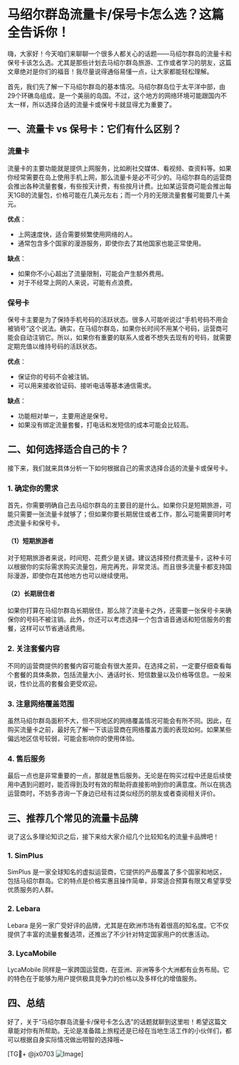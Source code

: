 # 马绍尔群岛流量卡/保号卡怎么选？这篇全告诉你！

嗨，大家好！今天咱们来聊聊一个很多人都关心的话题——马绍尔群岛的流量卡和保号卡该怎么选。尤其是那些计划去马绍尔群岛旅游、工作或者学习的朋友，这篇文章绝对是你们的福音！我尽量说得通俗易懂一点，让大家都能轻松理解。

首先，我们先了解一下马绍尔群岛的基本情况。马绍尔群岛位于太平洋中部，由29个环礁岛组成，是一个美丽的岛国。不过，这个地方的网络环境可能跟国内不太一样，所以选择合适的流量卡或保号卡就显得尤为重要了。

## 一、流量卡 vs 保号卡：它们有什么区别？

### 流量卡

流量卡的主要功能就是提供上网服务，比如刷社交媒体、看视频、查资料等。如果你经常需要在岛上使用手机上网，那么流量卡是必不可少的。马绍尔群岛的运营商会推出各种流量套餐，有些按天计费，有些按月计费。比如某运营商可能会推出每天1GB的流量包，价格可能在几美元左右；而一个月的无限流量套餐可能要几十美元。

**优点**：
- 上网速度快，适合需要频繁使用网络的人。
- 通常包含多个国家的漫游服务，即使你去了其他国家也能正常使用。

**缺点**：
- 如果你不小心超出了流量限制，可能会产生额外费用。
- 对于不经常上网的人来说，可能有点浪费。

### 保号卡

保号卡主要是为了保持手机号码的活跃状态。很多人可能听说过“手机号码不用会被销号”这个说法。确实，在马绍尔群岛，如果你长时间不用某个号码，运营商可能会自动注销它。所以，如果你有重要的联系人或者不想失去现有的号码，就需要定期充值以维持号码的活跃状态。

**优点**：
- 保证你的号码不会被注销。
- 可以用来接收验证码、接听电话等基本通信需求。

**缺点**：
- 功能相对单一，主要用途是保号。
- 如果没有绑定流量套餐，打电话和发短信的成本可能会比较高。

## 二、如何选择适合自己的卡？

接下来，我们就来具体分析一下如何根据自己的需求选择合适的流量卡或保号卡。

### 1. 确定你的需求

首先，你需要明确自己去马绍尔群岛的主要目的是什么。如果你只是短期旅游，可能只需要一张流量卡就够了；但如果你要长期居住或者工作，那么可能需要同时考虑流量卡和保号卡。

#### （1）短期旅游者

对于短期旅游者来说，时间短、花费少是关键。建议选择预付费流量卡，这种卡可以根据你的实际需求购买流量包，用完再充，非常灵活。而且很多流量卡都支持国际漫游，即使你在其他地方也可以继续使用。

#### （2）长期居住者

如果你打算在马绍尔群岛长期居住，那么除了流量卡之外，还需要一张保号卡来确保你的号码不被注销。此外，你还可以考虑选择一个包含语音通话和短信服务的套餐，这样可以节省通话费用。

### 2. 关注套餐内容

不同的运营商提供的套餐内容可能会有很大差异。在选择之前，一定要仔细查看每个套餐的具体条款，包括流量大小、通话时长、短信数量以及价格等信息。一般来说，性价比高的套餐会更受欢迎。

### 3. 注意网络覆盖范围

虽然马绍尔群岛面积不大，但不同地区的网络覆盖情况可能会有所不同。因此，在购买流量卡之前，最好先了解一下该运营商在网络覆盖方面的表现如何。如果某些偏远地区信号较弱，可能会影响你的使用体验。

### 4. 售后服务

最后一点也是非常重要的一点，那就是售后服务。无论是在购买过程中还是后续使用中遇到问题时，能否得到及时有效的帮助将直接影响到你的满意度。所以在挑选运营商时，不妨多咨询一下身边已经有过类似经历的朋友或者查阅相关评价。

## 三、推荐几个常见的流量卡品牌

说了这么多理论知识之后，接下来给大家介绍几个比较知名的流量卡品牌吧！

### 1. SimPlus

SimPlus 是一家全球知名的虚拟运营商，它提供的产品覆盖了多个国家和地区，包括马绍尔群岛。它的特点是价格实惠且操作简单，非常适合预算有限又希望享受优质服务的人群。

### 2. Lebara

Lebara 是另一家广受好评的品牌，尤其是在欧洲市场有着很高的知名度。它不仅提供了丰富的流量套餐选项，还推出了不少针对特定国家用户的优惠活动。

### 3. LycaMobile

LycaMobile 同样是一家跨国运营商，在亚洲、非洲等多个大洲都有业务布局。它的特色在于能够为用户提供极具竞争力的价格以及多样化的增值服务。

## 四、总结

好了，关于“马绍尔群岛流量卡/保号卡怎么选”的话题就聊到这里啦！希望这篇文章能对你有所帮助。无论是准备踏上旅程还是已经在当地生活工作的小伙伴们，都可以根据自身实际情况做出明智的选择哦~

[TG💪+ @jx0703 ![Image](https://github.com/user-attachments/assets/dbca1d08-cadb-493c-b0ec-ad6f7a83f270)]